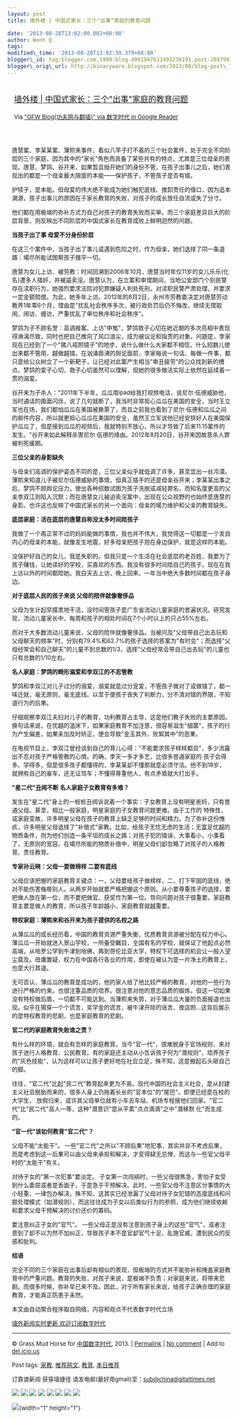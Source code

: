 ```yaml
--- 
layout: post 
title: 墙外楼 | 中国式家长：三个"出事"家庭的教育问题

date: '2013-08-28T13:02:00.002+08:00' 
author: Wenh Q
tags:
modified\_time: '2013-08-28T13:02:39.379+08:00' 
blogger\_id: tag:blogger.com,1999:blog-4961947611491238191.post-2697981600043619907
blogger\_orig\_url: http://binaryware.blogspot.com/2013/08/blog-post\_7163.html
---
```

<div style="margin: 10px; padding: 5px;">

<div style="font-size: 18px;">

[墙外楼 |
中国式家长：三个"出事"家庭的教育问题](http://feedproxy.google.com/~r/chinagfwblog/~3/pUDRx_HWUuM/)

</div>

<div style="font-size: 13px;">

Via ["GFW Blog(功夫网与翻墙)" via 数字时代 in Google
Reader](https://www.blogger.com/blogger.g?blogID=4961947611491238191)

</div>

</div>

<div style="font-size: 13px; padding: 15px 0 10px 10px;">

唐慧案、李某某案、薄熙来事件，看似八竿子打不着的三个社会案件，处于完全不同阶层的三个家庭，因为其中的"家长"角色而具备了某些共有的特点，尤其是三位母亲的表现。唐慧、梦鸽、谷开来，如果暂且抛开她们的身份不管，在孩子出事儿之后，她们表现出的都是一个母亲最大限度的本能——保护孩子，不管孩子是否有错。

护犊子，是本能。但母爱的伟大绝不能成为她们触犯底线、推卸责任的借口，因为追本溯源，孩子出事儿的原因在于家长教育的失败，对孩子的成长放任自流或失了分寸。

他们都在用极端的弥补方式为自己对孩子的教育失败而买单。而三个家庭差异巨大的阶层背景，则反映出不同阶层的中国式家长在教育成败上鲜明迥然的问题。

**当孩子出了事 母爱不分身份阶层**

在这三个案件中，当孩子出了事儿或遇到危险之时，作为母亲，她们选择了同一条道路：竭尽所能试图帮孩子摆平一切。

唐慧为女儿上访、被劳教：时间回溯到2006年10月，唐慧当时年仅11岁的女儿乐乐(化名)遭多人强奸，并被逼卖淫。唐慧认为，在立案和审理期间，当地公安部门个别民警存在渎职行为，她强烈要求法院对犯罪嫌疑人判处死刑，对渎职民警严肃处理，并要求一定金额赔偿。为此，她多年上访。2012年的8月2日，永州市劳教委决定对唐慧劳动教养1年零6个月，理由是"扰乱社会秩序多次，被行政处罚后仍不悔改，继续无理取闹，闹访、缠访，严重扰乱了单位秩序和社会秩序"。

梦鸽为子不顾名誉：高调报案、上访"申冤"，梦鸽救子心切在她近期的多次亮相中表现得淋漓尽致，同时也把自己推向了风口浪尖，成为被议论和指责的对象。问题是，李家现在已经到了一个"猪八戒照镜子"的地步，说什么做什么大家都不相信，什么招数儿使出来都不管用，越做越错。在汹涌鼎沸的舆论面前，李家每说一句话、每做一件事，都只是给公众树立了一个新靶子，让已经对此案产生相当"审丑疲劳"的公众找到新的槽点。梦鸽的爱子心切、救子心切虽然可以理解，但她的很多做法实际上依然在延续着一贯的溺爱。

谷开来为子杀人："2011年下半年，瓜瓜用ipad给我打视频电话，说尼尔·伍德威胁他，当时通话的画面闪烁，说了几句就断了，我当时非常担心瓜瓜在美国的安全，当时王立军也在场，我们都怕瓜瓜在美国被撕票了，而且之前我也看到了尼尔·伍德和瓜瓜之间的邮件内容，所以就更担心瓜瓜在美国的安全，虽然王立军说他已经安排好人在美国保护瓜瓜了，但是接到瓜瓜的视频后，我就特别不放心，所以才导致了后来11.15案件的发生。"谷开来如此解释杀害尼尔·伍德的缘由。2012年8月20日，谷开来因故意杀人罪被判死缓期。

**三位父亲的身影缺失**

与母亲们高调的保护姿态不同的是，三位父亲似乎就低调了许多，甚至显出一丝冷漠。薄熙来知道儿子被尼尔伍德威胁的事情，但真正插手的还是母亲谷开来；李某某出事之后，梦鸽不顾舆论压力，使出各种招数试图为孩子洗脱或减轻罪名，而知名度更高的父亲李双江则陷入沉默；而在唐慧女儿被迫卖淫案中，出现在公众视野的也始终是唐慧的身影。也许这也反映了中国式家长的另一个面向：母亲的竭力维护和父亲的教育缺失。

**底层家庭：活在底层的唐慧自称没太多时间陪孩子**

我做了一个再正常不过的妈妈能做的事情，我也并不伟大，我觉得这一切都是一个发自内心的母亲的本能，就像发生地震，好多母亲把孩子抱在身边保护，就是这样的本能。

没保护好自己的女儿，我是失职的。但我只是一个生活在社会底层的老百姓，我要为了孩子赚钱，让她读好的学校，买喜欢的东西。我没有很多时间陪自己的孩子。现在在我上访以外的时间都陪她。我白天去上访，晚上回来，一年当中绝大多数时间都在孩子身边。

**对于底层人民的孩子来说 父母的陪伴就像奢侈品**

父母为生计起早摸黑地干活，没时间管孩子是广东省流动儿童家庭的普遍状况。研究发现，流动儿童家长中，每周和孩子的相处时间在7个小时以上的只占55%左右。

而对于大多数流动儿童来说，父母的陪伴就像奢侈品。当被问及"父母带自己出去玩和父母聊天的频率"时，分别有79.4%和62.7%的孩子选择的答案为"有时会"；而选择"父母经常会和自己聊天"的儿童不到总数的1/3，选择"父母经常会带自己出去玩"的儿童也只有总数的1/10左右。

**名人家庭：梦鸽的畸形溺爱和李双江的不忍管教**

梦鸽和李双江对儿子过分的溺爱，溺爱就是过分宠爱，不管孩子做对了或做错了，都一味迁就，毫无原则，毫无底线。以至于使孩子丧失了判断力，分不清对错的界限，不知道行为的后果。

仔细观察李双江夫妇对儿子的教育，功利教育占主导，这是他们教子失败的主要原因。换句话来说，在优越的温床下，如果家庭教育不加注意，很容易滋生"细菌"，孩子的行为产生偏差，如果未加及时矫正，便会导致"金玉其外，败絮其中"的恶果。

在电视节目上，李双江曾经谈到自己的育儿心得："不能要求孩子样样都会"，多少流露出不忍对孩子严格管教的心情。的确，李天一多才多艺，比很多普通家庭的
孩子会得多、学得多，但是很多孩子都懂得的，李某某却不懂那就是必须守法。他不到18岁，就拥有自己的豪车，还无证驾车；不懂得尊重他人，有点矛盾就大打出手。

**"星二代"丑闻不断 名人家庭子女教育有多难？**

发生在"星二代"身上的一桩桩丑闻诉说着一个事实：子女教育上没有明星爸妈，只有普通父母。甚至，相比一般家庭，明星家庭的子女教育问题更难。由于工作的
特殊性，或家庭变故，许多明星父母在孩子的教育上缺乏足够的时间和精力。为了弥补这份愧疚，许多明星父母选择了"补偿式"家教。比如，给孩子无忧无虑的生活；无富足优越的物质条件，则为他们创造一条平坦的成长之路；对孩子犯的错误，大事看小，小事看了，无原则的宽容。在竭尽所能的物质补偿中，明星父母们却忽略了对孩子的人格教育、责任教育。

**专家孙云晓：父母一要做榜样 二要有底线**

父母应该把握的家庭教育关键点：一，父母要给孩子做榜样，二，打下牢固的底线，绝对不能伤害侮辱别人。从两岁开始就要严格把握这个原则。从小要尊重孩子的选择，要把做人放在第一位，而不要把做官、获奖作为第一位。导向问题对孩子很重要。家庭教育主要是做人的教育，所以孩子年龄越小，家庭教育就越重要。

**特权家庭：薄熙来和谷开来为孩子提供的名校之路**

从薄瓜瓜的成长经历看，中国的教育资源严重失衡，优质教育资源被分配在权力中心。薄瓜瓜一开始就进入景山学校，一所备受瞩目，全国有名的学校，就保证了他起点必然高端，从哈罗公学到牛津到哈佛，再到哥伦比亚大学，特权下可选择的机会让一般人望尘莫及。毋庸置疑，权力在中国各行各业的作用，即使在被认为是一片净土的教育上，也是大行其道。

无可否认，薄瓜瓜的教育是成功的，他的家人给了他比较严格的教育，对他的一些行为进行严格的约束。也很注重品质的培养。很注意对他的意志品质的锻炼。但这一切如果没有特权做后盾，一切都不可能达到。当薄熙来失势，对于薄瓜瓜大量的负面报道也出现。似乎在揭穿一个个谎言，奖学金的谎言、被牛津开除的谣言、夜店照…这背后展示的是特权教育的悲剧，也是家庭教育的悲剧。

**官二代的家庭教育失败谁之责？**

有什么样的环境，就会有怎样的家庭教育。当今"官一代"，很难脱身于官场规则，来对孩子进行人格教育、公民教育。有的家庭还主动从小告诉孩子何为"潜规则"，培养孩子的"灰色技能"，认为这样可以让孩子更好地在社会立足，殊不知，这是搬起石头砸自己的脚。

往往，"官二代"比起"民二代"教育起来更为不易。现代中国的社会主义社会，是从封建主义社会脱胎而来的，很多人身上仍拖着长长的"官本位"的"尾巴"。即便已经是在校的大学生，
放假归来，或许其父母单位就有小车去车站、机场专程接他们回家。"官二代"比"民二代"高人一等，这种"潜意识"是从平素"点点滴滴"之中"潜移默
化"而生成的。

**"官一代"该如何教育"官二代"？**

父母不能"太能干"。
一些"官二代"之所以"不顾后果"地犯事，其实并非不考虑后果，而是考虑到这一后果可以由父母来承担和解决，才变得肆无忌惮，而这与一些官父母平时的"太能干"有关。

对待子女的"第一次犯事"要淡定。
子女第一次闯祸时，一些父母很焦急，害怕子女受到什么委屈或者是丢面子，于是急于干预解决。此时，一些官父母不注意区分事情的大小轻重，一律包办解决，殊不知，这其实已经泄漏了父母对待子女犯错的态度底线和问题处理模式（如潜规则），而这往往成为子女以后类似行为的参照，成为他们继续依赖和要求父母干预解决的讨价还价的筹码。

要注意纠正子女的"官气"。
一些父母正是没有注意到孩子身上的这些"官气"，或者注意到了却不以为然不加纠正，导致孩子本不是官却官气十足、乱施官威，遭到民众的反感和批判。

**结语**

完全不同的三个家庭在出事后却有相似的表现，但极端的方式并不能弥补和掩盖家庭教育中的严重问题。教育的失败，对孩子来说，是极端不负责；对家庭来说，将带来悲剧。而很多时候，弥补早已来不及。因此，对于所有家长来说，给孩子正确合理的家庭教育，才能真正防患于未然。

本文由自动聚合程序取自网络，内容和观点不代表数字时代立场

[墙外新闻实时更新 欢迎订阅数字时代](http://eepurl.com/mstlf)


------------------------------------------------------------------------

© Grass Mud Horse for
[中国数字时代](http://chinadigitaltimes.net/chinese), 2013. |
[Permalink](http://chinadigitaltimes.net/chinese/2013/08/%E5%A2%99%E5%A4%96%E6%A5%BC-%E4%B8%AD%E5%9B%BD%E5%BC%8F%E5%AE%B6%E9%95%BF%EF%BC%9A%E4%B8%89%E4%B8%AA%E5%87%BA%E4%BA%8B%E5%AE%B6%E5%BA%AD%E7%9A%84%E6%95%99%E8%82%B2%E9%97%AE/)
| [No
comment](http://chinadigitaltimes.net/chinese/2013/08/%E5%A2%99%E5%A4%96%E6%A5%BC-%E4%B8%AD%E5%9B%BD%E5%BC%8F%E5%AE%B6%E9%95%BF%EF%BC%9A%E4%B8%89%E4%B8%AA%E5%87%BA%E4%BA%8B%E5%AE%B6%E5%BA%AD%E7%9A%84%E6%95%99%E8%82%B2%E9%97%AE/#comments)
| Add to
[del.icio.us](http://del.icio.us/post?url=http://chinadigitaltimes.net/chinese/2013/08/%E5%A2%99%E5%A4%96%E6%A5%BC-%E4%B8%AD%E5%9B%BD%E5%BC%8F%E5%AE%B6%E9%95%BF%EF%BC%9A%E4%B8%89%E4%B8%AA%E5%87%BA%E4%BA%8B%E5%AE%B6%E5%BA%AD%E7%9A%84%E6%95%99%E8%82%B2%E9%97%AE/&title=%E5%A2%99%E5%A4%96%E6%A5%BC%20%7C%20%E4%B8%AD%E5%9B%BD%E5%BC%8F%E5%AE%B6%E9%95%BF%EF%BC%9A%E4%B8%89%E4%B8%AA%E2%80%9C%E5%87%BA%E4%BA%8B%E2%80%9D%E5%AE%B6%E5%BA%AD%E7%9A%84%E6%95%99%E8%82%B2%E9%97%AE%E9%A2%98)

Post tags:
[家教](http://chinadigitaltimes.net/chinese/tag/%E5%AE%B6%E6%95%99/?category=10466),
[推荐网文](http://chinadigitaltimes.net/chinese/tag/%E6%8E%A8%E8%8D%90%E7%BD%91%E6%96%87/?category=10466),
[教育](http://chinadigitaltimes.net/chinese/tag/%E6%95%99%E8%82%B2/?category=10466),
[本日推荐](http://chinadigitaltimes.net/chinese/tag/%E6%9C%AC%E6%97%A5%E6%8E%A8%E8%8D%90/?category=10466)

订靠谱新闻 获穿墙捷径
请发电邮(最好用gmail)至：sub@chinadigitaltimes.net

<div>

[![](http://feeds.feedburner.com/~ff/chinagfwblog?d=yIl2AUoC8zA)](http://feeds.feedburner.com/~ff/chinagfwblog?a=pUDRx_HWUuM:BFNXFOeXYmg:yIl2AUoC8zA)
[![](http://feeds.feedburner.com/~ff/chinagfwblog?i=pUDRx_HWUuM:BFNXFOeXYmg:-BTjWOF_DHI)](http://feeds.feedburner.com/~ff/chinagfwblog?a=pUDRx_HWUuM:BFNXFOeXYmg:-BTjWOF_DHI)
[![](http://feeds.feedburner.com/~ff/chinagfwblog?i=pUDRx_HWUuM:BFNXFOeXYmg:F7zBnMyn0Lo)](http://feeds.feedburner.com/~ff/chinagfwblog?a=pUDRx_HWUuM:BFNXFOeXYmg:F7zBnMyn0Lo)
[![](http://feeds.feedburner.com/~ff/chinagfwblog?i=pUDRx_HWUuM:BFNXFOeXYmg:V_sGLiPBpWU)](http://feeds.feedburner.com/~ff/chinagfwblog?a=pUDRx_HWUuM:BFNXFOeXYmg:V_sGLiPBpWU)
[![](http://feeds.feedburner.com/~ff/chinagfwblog?d=qj6IDK7rITs)](http://feeds.feedburner.com/~ff/chinagfwblog?a=pUDRx_HWUuM:BFNXFOeXYmg:qj6IDK7rITs)
[![](http://feeds.feedburner.com/~ff/chinagfwblog?d=l6gmwiTKsz0)](http://feeds.f%20%20%20eedburner.com/~ff/chinagfwblog?a=pUDRx_HWUuM:BFNXFOeXYmg:l6gmwiTKsz0)
[![](http://feeds.feedburner.com/~ff/chinagfwblog?i=pUDRx_HWUuM:BFNXFOeXYmg:gIN9vFwOqvQ)](http://feeds.feedburner.com/~ff/chinagfwblog?a=pUDRx_HWUuM:BFNXFOeXYmg:gIN9vFwOqvQ)
[![](http://feeds.feedburner.com/~ff/chinagfwblog?d=TzevzKxY174)](http://feeds.feedburner.com/~ff/chinagfwblog?a=pUDRx_HWUuM:BFNXFOeXYmg:TzevzKxY174)

</div>

![](http://feeds.feedburner.com/~r/chinagfwblog/~4/pUDRx_HWUuM){width="1"
height="1"}

</div>
